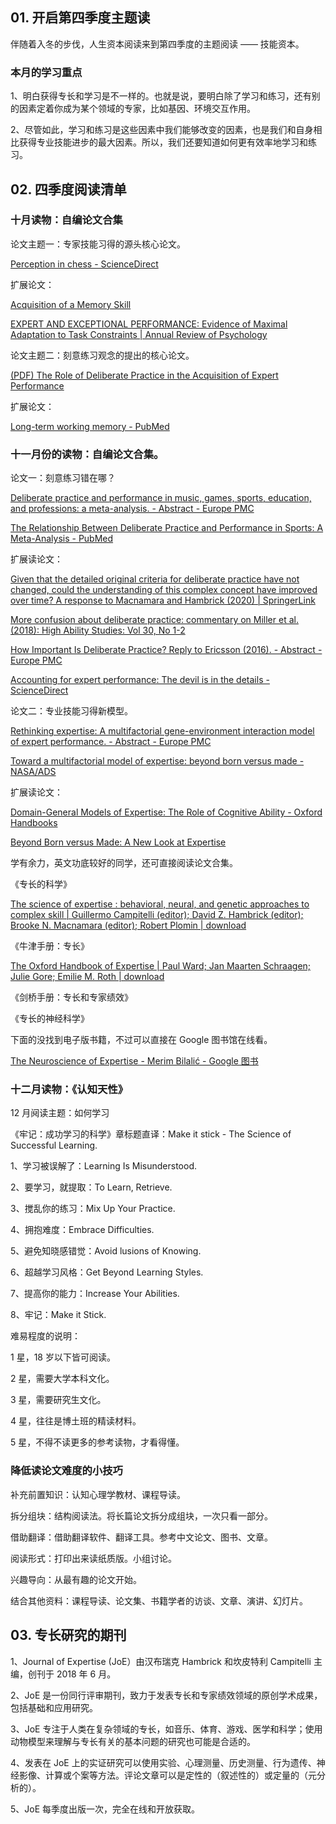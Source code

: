 ## 01. 开启第四季度主题读

伴随着入冬的步伐，人生资本阅读来到第四季度的主题阅读 —— 技能资本。

### 本月的学习重点

1、明白获得专长和学习是不一样的。也就是说，要明白除了学习和练习，还有别的因素定着你成为某个领域的专家，比如基因、环境交互作用。

2、尽管如此，学习和练习是这些因素中我们能够改变的因素，也是我们和自身相比获得专业技能进步的最大因素。所以，我们还要知道如何更有效率地学习和练习。

## 02. 四季度阅读清单

### 十月读物：自编论文合集

论文主题一：专家技能习得的源头核心论文。

[Perception in chess - ScienceDirect](https://www.sciencedirect.com/science/article/abs/pii/0010028573900042?via%3Dihub)

扩展论文：

[Acquisition of a Memory Skill](https://www.science.org/doi/10.1126/science.7375930)

[EXPERT AND EXCEPTIONAL PERFORMANCE: Evidence of Maximal Adaptation to Task Constraints | Annual Review of Psychology](https://www.annualreviews.org/doi/10.1146/annurev.psych.47.1.273)

论文主题二：刻意练习观念的提出的核心论文。

[(PDF) The Role of Deliberate Practice in the Acquisition of Expert Performance](https://www.researchgate.net/publication/224827585_The_Role_of_Deliberate_Practice_in_the_Acquisition_of_Expert_Performance)

扩展论文：

[Long-term working memory - PubMed](https://pubmed.ncbi.nlm.nih.gov/7740089/)

###  十一月份的读物：自编论文合集。

论文一：刻意练习错在哪？

[Deliberate practice and performance in music, games, sports, education, and professions: a meta-analysis. - Abstract - Europe PMC](https://europepmc.org/article/med/24986855)

[The Relationship Between Deliberate Practice and Performance in Sports: A Meta-Analysis - PubMed](https://pubmed.ncbi.nlm.nih.gov/27217246/)

扩展读论文：

[Given that the detailed original criteria for deliberate practice have not changed, could the understanding of this complex concept have improved over time? A response to Macnamara and Hambrick (2020) | SpringerLink](https://link.springer.com/article/10.1007/s00426-020-01368-3)

[More confusion about deliberate practice: commentary on Miller et al. (2018): High Ability Studies: Vol 30, No 1-2](https://www.tandfonline.com/doi/abs/10.1080/13598139.2019.1607723?journalCode=chas20)

[How Important Is Deliberate Practice? Reply to Ericsson (2016). - Abstract - Europe PMC](https://europepmc.org/article/med/27217248)

[Accounting for expert performance: The devil is in the details - ScienceDirect](https://www.sciencedirect.com/science/article/abs/pii/S0160289614000087)

论文二：专业技能习得新模型。

[Rethinking expertise: A multifactorial gene-environment interaction model of expert performance. - Abstract - Europe PMC](https://europepmc.org/article/med/26689084)

[Toward a multifactorial model of expertise: beyond born versus made - NASA/ADS](https://ui.adsabs.harvard.edu/abs/2018NYASA1423..284H/abstract)

扩展读论文：

[Domain-General Models of Expertise: The Role of Cognitive Ability - Oxford Handbooks](http://www.scienceofexpertise.com/images/Domain-General%20Models%20of%20Expertise%20-%20The%20Role%20of%20Cognitive%20Ability.pdf)

[Beyond Born versus&nbsp;Made: A New Look at Expertise](https://www.psychologie.uzh.ch/dam/jcr:bdb69b97-5c72-4f0f-a268-5942d7641d88/Hambrick.PLM.2016.pdf)

学有余力，英文功底较好的同学，还可直接阅读论文合集。

《专长的科学》

[The science of expertise : behavioral, neural, and genetic approaches to complex skill | Guillermo Campitelli (editor); David Z. Hambrick (editor); Brooke N. Macnamara (editor); Robert Plomin | download](https://book4you.org/book/5611626/60b8b0)

《牛津手册：专长》

[The Oxford Handbook of Expertise | Paul Ward; Jan Maarten Schraagen; Julie Gore; Emilie M. Roth | download](https://book4you.org/book/11640848/803c11)

《剑桥手册：专长和专家绩效》

《专长的神经科学》

下面的没找到电子版书籍，不过可以直接在 Google 图书馆在线看。

[The Neuroscience of Expertise - Merim Bilalić - Google 图书](https://books.google.ae/books?hl=zh-CN&lr=&id=QILTDQAAQBAJ&oi=fnd&pg=PR11&dq=The+Neuroscience+of+Expertise+pdf&ots=PNX55r3bLk&sig=uxbBhiIjPruf1Y8bhtYQjyhtTho&redir_esc=y#v=onepage&q&f=false)

### 十二月读物：《认知天性》

12 月阋读主题：如何学习

《牢记：成功学习的科学》章标题直译：Make it stick - The Science of Successful Learning.

1、学习被误解了：Learning Is Misunderstood.

2、要学习，就提取：To Learn, Retrieve.

3、搅乱你的练习：Mix Up Your Practice.

4、拥抱难度：Embrace Difficulties.

5、避免知晓感错觉：Avoid lusions of Knowing.

6、超越学习风格：Get Beyond Learning Styles.

7、提高你的能力：Increase Your Abilities.

8、牢记：Make it Stick.

难易程度的说明：

1 星，18 岁以下皆可阅读。

2 星，需要大学本科文化。

3 星，需要研究生文化。

4 星，往往是博土班的精读材料。

5 星，不得不读更多的参考读物，才看得懂。

### 降低读论文难度的小技巧

补充前置知识：认知心理学教材、课程导读。

拆分组块：结构阅读法。将长篇论文拆分成组块，一次只看一部分。

借助翻译：借助翻译软件、翻译工具。参考中文论文、图书、文章。

阅读形式：打印出来读纸质版。小组讨论。

兴趣导向：从最有趣的论文开始。

结合其他资料：课程导读、论文集、书籍学者的访谈、文章、演讲、幻灯片。

## 03. 专长硏究的期刊

1、Journal of Expertise (JoE）由汉布瑞克 Hambrick 和坎皮特利 Campitelli 主编，创刊于 2018 年 6 月。

2、JoE 是一份同行评审期刊，致力于发表专长和专家绩效领域的原创学术成果，包括基础和应用研究。

3、JoE 专注于人类在复杂领域的专长，如音乐、体育、游戏、医学和科学；使用动物模型来理解与专长有关的基本问题的研究也可能是合适的。

4、发表在 JoE 上的实证研究可以使用实验、心理测量、历史测量、行为遗传、神经影像、计算或个案等方法。评论文章可以是定性的（叙述性的）或定量的（元分析的）。

5、JoE 每季度出版一次，完全在线和开放获取。